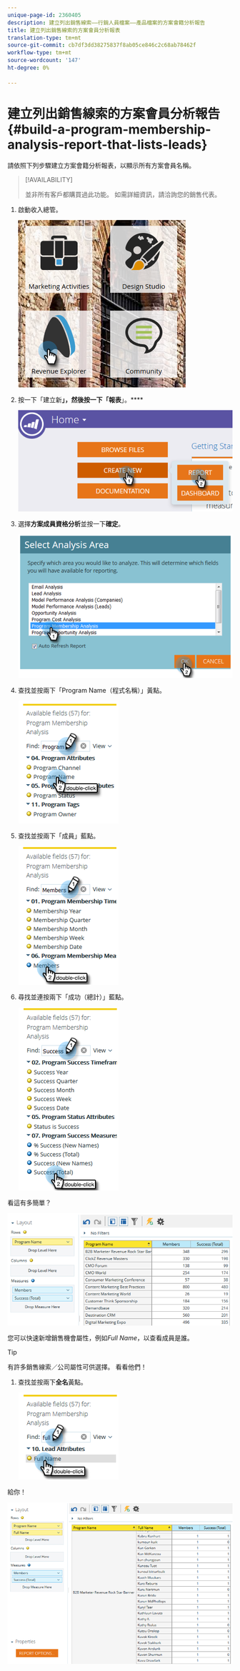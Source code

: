 ```yaml
---
unique-page-id: 2360405
description: 建立列出銷售線索——行銷人員檔案——產品檔案的方案會籍分析報告
title: 建立列出銷售線索的方案會員分析報表
translation-type: tm+mt
source-git-commit: cb7df3dd38275837f8ab05ce846c2c68ab78462f
workflow-type: tm+mt
source-wordcount: '147'
ht-degree: 0%

---
```



# 建立列出銷售線索的方案會員分析報告{#build-a-program-membership-analysis-report-that-lists-leads}

請依照下列步驟建立方案會籍分析報表，以顯示所有方案會員名稱。

>[!AVAILABILITY]
>
>並非所有客戶都購買過此功能。 如需詳細資訊，請洽詢您的銷售代表。

1. 啟動收入總管。

   ![](assets/one.png)

1. 按一下「建立新&#x200B;**」，然後按一下「報表**」。****

   ![](assets/two.png)

1. 選擇&#x200B;**方案成員資格分析**&#x200B;並按一下&#x200B;**確定**。

   ![](assets/three.png)

1. 查找並按兩下「Program Name（程式名稱）」黃點。

   ![](assets/four.png)

1. 查找並按兩下「成員」藍點。

   ![](assets/five.png)

1. 尋找並連按兩下「成功（總計）」藍點。

   ![](assets/six.png)

看這有多簡單？

![](assets/seven.png)

您可以快速新增銷售機會屬性，例如&#x200B;_Full Name_，以查看成員是誰。

>[!TIP]
>
>有許多銷售線索／公司屬性可供選擇。 看看他們！

1. 查找並按兩下&#x200B;**全名**&#x200B;黃點。

   ![](assets/eight.png)

給你！

![](assets/nine.png)
